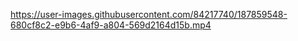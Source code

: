 
https://user-images.githubusercontent.com/84217740/187859548-680cf8c2-e9b6-4af9-a804-569d2164d15b.mp4
